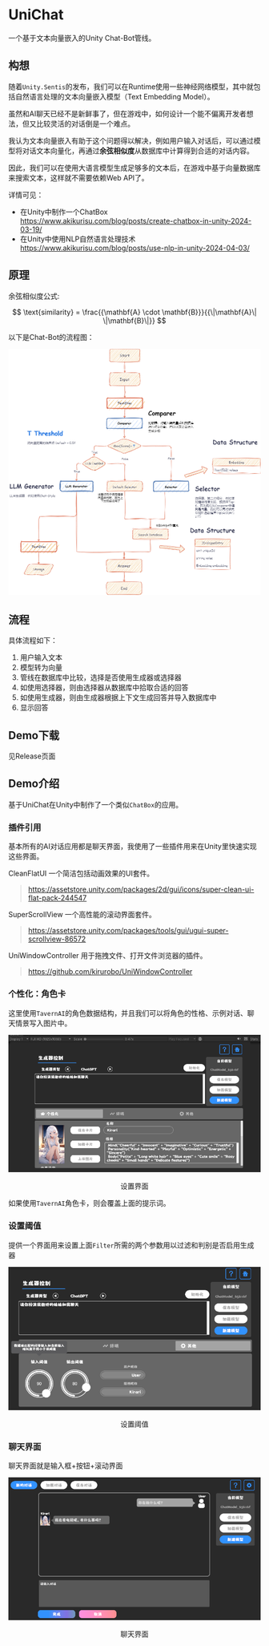 # UniChat

一个基于文本向量嵌入的Unity Chat-Bot管线。

## 构想


随着`Unity.Sentis`的发布，我们可以在Runtime使用一些神经网络模型，其中就包括自然语言处理的文本向量嵌入模型（Text Embedding Model）。

虽然和AI聊天已经不是新鲜事了，但在游戏中，如何设计一个能不偏离开发者想法，但又比较灵活的对话倒是一个难点。

我认为文本向量嵌入有助于这个问题得以解决，例如用户输入对话后，可以通过模型将对话文本向量化，再通过<b>余弦相似度</b>从数据库中计算得到合适的对话内容。

因此，我们可以在使用大语言模型生成足够多的文本后，在游戏中基于向量数据库来搜索文本，这样就不需要依赖Web API了。

详情可见：
- 在Unity中制作一个ChatBox https://www.akikurisu.com/blog/posts/create-chatbox-in-unity-2024-03-19/
- 在Unity中使用NLP自然语言处理技术 https://www.akikurisu.com/blog/posts/use-nlp-in-unity-2024-04-03/

## 原理

余弦相似度公式: 

$$
\text{similarity} = \frac{{\mathbf{A} \cdot \mathbf{B}}}{{\|\mathbf{A}\| \|\mathbf{B}\|}}
$$


以下是Chat-Bot的流程图：

![对话流程图](Images/UniChat.png)

## 流程

具体流程如下：
1. 用户输入文本
2. 模型转为向量
3. 管线在数据库中比较，选择是否使用生成器或选择器
4. 如使用选择器，则由选择器从数据库中拾取合适的回答
5. 如使用生成器，则由生成器根据上下文生成回答并导入数据库中
6. 显示回答

## Demo下载

见Release页面

## Demo介绍

基于UniChat在Unity中制作了一个类似`ChatBox`的应用。

### 插件引用
基本所有的AI对话应用都是聊天界面，我使用了一些插件用来在Unity里快速实现这些界面。

CleanFlatUI 一个简洁包括动画效果的UI套件。
>https://assetstore.unity.com/packages/2d/gui/icons/super-clean-ui-flat-pack-244547

SuperScrollView 一个高性能的滚动界面套件。
>https://assetstore.unity.com/packages/tools/gui/ugui-super-scrollview-86572

UniWindowController 用于拖拽文件、打开文件浏览器的插件。
>https://github.com/kirurobo/UniWindowController


### 个性化：角色卡

这里使用`TavernAI`的角色数据结构，并且我们可以将角色的性格、示例对话、聊天情景写入图片中。

![设置界面](Images/setting-view.png)
<center>设置界面</center>

如果使用`TavernAI`角色卡，则会覆盖上面的提示词。

### 设置阈值

提供一个界面用来设置上面`Filter`所需的两个参数用以过滤和判别是否启用生成器

![设置阈值](Images/threshold.png)
<center>设置阈值</center>

### 聊天界面

聊天界面就是输入框+按钮+滚动界面

![聊天界面](Images/chat-view.png)
<center>聊天界面</center>

